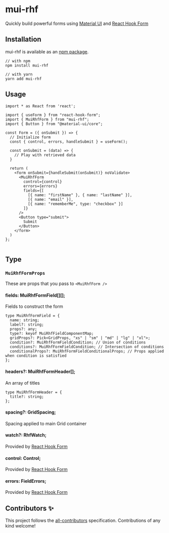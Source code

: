 # mui-rhf

Quickly build powerful forms using [Material UI](https://material-ui.com/) and [React Hook Form](https://react-hook-form.com/)

## Installation

mui-rhf is available as an [npm package](https://www.npmjs.com/package/mui-rhf).

```
// with npm
npm install mui-rhf

// with yarn
yarn add mui-rhf
```

## Usage

```
import * as React from 'react';

import { useForm } from "react-hook-form";
import { MuiRhfForm } from "mui-rhf";
import { Button } from "@material-ui/core";

const Form = ({ onSubmit }) => {
  // Initialize form
  const { control, errors, handleSubmit } = useForm();

  const onSubmit = (data) => {
    // Play with retrieved data
  }

  return (
    <form onSubmit={handleSubmit(onSubmit)} noValidate>
      <MuiRhfForm
        control={control}
        errors={errors}
        fields={[
          [{ name: "firstName" }, { name: "lastName" }],
          [{ name: "email" }],
          [{ name: "rememberMe", type: "checkbox" }]
        ]}
      />
      <Button type="submit">
        Submit
      </Button>
    </form>
  )
};


```

## Type

### `MuiRhfFormProps`

These are props that you pass to `<MuiRhfForm />`

#### fields: MuiRhfFormField[][];

Fields to construct the form

```
type MuiRhfFormField = {
  name: string;
  label?: string;
  props?: any;
  type?: keyof MuiRhfFieldComponentMap;
  gridProps?: Pick<GridProps, "xs" | "sm" | "md" | "lg" | "xl">;
  condition?: MuiRhfFormFieldCondition; // Union of conditions
  conditions?: MuiRhfFormFieldCondition; // Intersection of conditions
  conditionalProps?: MuiRhfFormFieldConditionalProps; // Props applied when condition is satisfied
};
```

#### headers?: MuiRhfFormHeader[];

An array of titles

```
type MuiRhfFormHeader = {
  title?: string;
};
```

#### spacing?: GridSpacing;

Spacing applied to main Grid container

#### watch?: RhfWatch;

Provided by [React Hook Form](https://react-hook-form.com/api#watch)

#### control: Control;

Provided by [React Hook Form](https://react-hook-form.com/api#control)

#### errors: FieldErrors;

Provided by [React Hook Form](https://react-hook-form.com/api#errors)

## Contributors ✨

This project follows the
[all-contributors](https://github.com/all-contributors/all-contributors)
specification. Contributions of any kind welcome!
